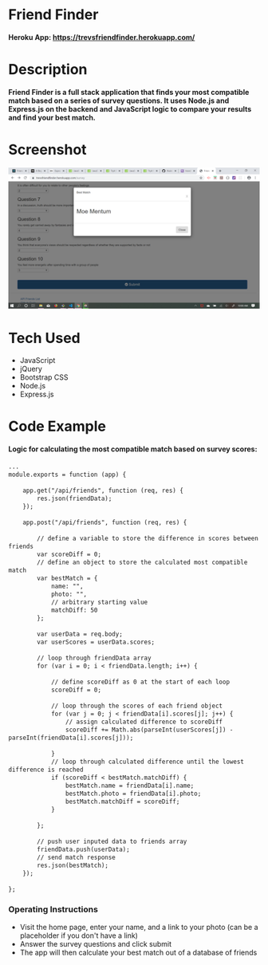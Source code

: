 # Friend Finder

#### Heroku App: https://trevsfriendfinder.herokuapp.com/

# Description

#### Friend Finder is a full stack application that finds your most compatible match based on a series of survey questions. It uses Node.js and Express.js on the backend and JavaScript logic to compare your results and find your best match.

# Screenshot

![Survey Screenshot](/app/public/assets/Screenshot.png)

# Tech Used

* JavaScript
* jQuery
* Bootstrap CSS
* Node.js
* Express.js

# Code Example

#### Logic for calculating the most compatible match based on survey scores:

```
...
module.exports = function (app) {

    app.get("/api/friends", function (req, res) {
        res.json(friendData);
    });

    app.post("/api/friends", function (req, res) {

        // define a variable to store the difference in scores between friends
        var scoreDiff = 0;
        // define an object to store the calculated most compatible match
        var bestMatch = {
            name: "",
            photo: "",
            // arbitrary starting value 
            matchDiff: 50
        };

        var userData = req.body;
        var userScores = userData.scores;

        // loop through friendData array
        for (var i = 0; i < friendData.length; i++) {

            // define scoreDiff as 0 at the start of each loop
            scoreDiff = 0;

            // loop through the scores of each friend object
            for (var j = 0; j < friendData[i].scores[j]; j++) {
                // assign calculated difference to scoreDiff
                scoreDiff += Math.abs(parseInt(userScores[j]) - parseInt(friendData[i].scores[j]));
                
            }
            // loop through calculated difference until the lowest difference is reached
            if (scoreDiff < bestMatch.matchDiff) {
                bestMatch.name = friendData[i].name;
                bestMatch.photo = friendData[i].photo;
                bestMatch.matchDiff = scoreDiff;
            }
            
        };

        // push user inputed data to friends array
        friendData.push(userData);
        // send match response
        res.json(bestMatch);
    });

};
```

### Operating Instructions

* Visit the home page, enter your name, and a link to your photo (can be a placeholder if you don't have a link)
* Answer the survey questions and click submit 
* The app will then calculate your best match out of a database of friends
